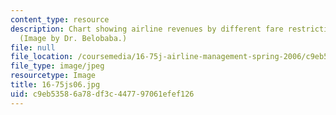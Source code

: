 ```yaml
---
content_type: resource
description: Chart showing airline revenues by different fare restriction classes.
  (Image by Dr. Belobaba.)
file: null
file_location: /coursemedia/16-75j-airline-management-spring-2006/c9eb53586a78df3c447797061efef126_16-75js06.jpg
file_type: image/jpeg
resourcetype: Image
title: 16-75js06.jpg
uid: c9eb5358-6a78-df3c-4477-97061efef126
---
```

